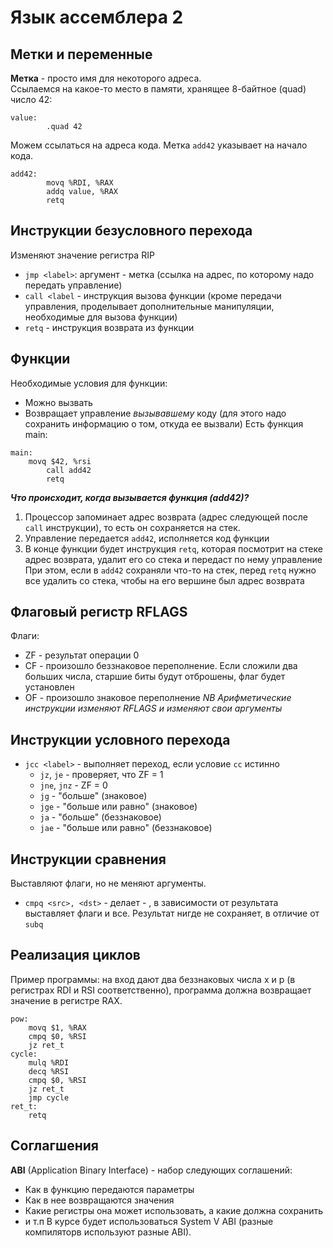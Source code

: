 # Язык ассемблера 2  
## Метки и переменные  
**Метка** - просто имя для некоторого адреса.  
Ссылаемся на какое-то место в памяти, хранящее 8-байтное (quad) число 42:
```Assembler
value:
        .quad 42
```
Можем ссылаться на адреса кода. Метка `add42` указывает на начало кода.
```Assembler
add42:
        movq %RDI, %RAX
        addq value, %RAX
        retq
```
## Инструкции безусловного перехода  
Изменяют значение регистра RIP
+ `jmp <label>`: аргумент - метка (ссылка на адрес, по которому надо передать управление)
+ `call <label` - инструкция вызова функции (кроме передачи управления, проделывает дополнительные манипуляции, необходимые для вызова функции)
+ `retq` - инструкция возврата из функции
## Функции  
Необходимые условия для функции:
+ Можно вызвать
+ Возвращает управление *вызывавшему* коду (для этого надо сохранить информацию о том, откуда ее вызвали)
Есть функция main:
```Assembler
main:
	movq $42, %rsi
        call add42
        retq
```
***Что происходит, когда вызывается функция (add42)?***  
1) Процессор запоминает адрес возврата (адрес следующей после `call` инструкции), то есть он сохраняется на стек.
2) Управление передается `add42`, исполняется код функции
3) В конце функции будет инструкция `retq`, которая посмотрит на стеке адрес возврата, удалит его со стека и передаст по нему управление
При этом, если в `add42` сохраняли что-то на стек, перед `retq` нужно все удалить со стека, чтобы на его вершине был адрес возврата
## Флаговый регистр RFLAGS  
Флаги:
* ZF - результат операции 0
* CF - произошло беззнаковое переполнение. Если сложили два больших числа, старшие биты будут отброшены, флаг будет установлен
* OF - произошло знаковое переполнение
*NB Арифметические инструкции изменяют RFLAGS и изменяют свои аргументы*
## Инструкции условного перехода  
* `jcc <label>` - выполняет переход, если условие `cc` истинно
  + `jz`, `je` - проверяет, что ZF = 1
  + `jne`, `jnz` - ZF = 0
  + `jg` - "больше" (знаковое)
  + `jge` - "больше или равно" (знаковое)
  + `ja` - "больше" (беззнаковое)
  + `jae` - "больше или равно" (беззнаковое)
## Инструкции сравнения  
Выставляют флаги, но не меняют аргументы.  
* `cmpq <src>, <dst>` - делает <dst> - <src>, в зависимости от результата выставляет флаги и все. Результат нигде не сохраняет, в отличие от `subq`
## Реализация циклов  
Пример программы: на вход дают два беззнаковых числа x и p (в регистрах RDI и RSI соответственно), программа должна возвращает значение в регистре RAX.  
```Assembler
pow:
	movq $1, %RAX
	cmpq $0, %RSI
	jz ret_t
cycle:
	mulq %RDI
	decq %RSI
	cmpq $0, %RSI
	jz ret_t
	jmp cycle
ret_t:
	retq
```
## Соглагшения  
**ABI** (Application Binary Interface) - набор следующих соглашений:
* Как в функцию передаются параметры
* Как в нее возвращаются значения
* Какие регистры она может использовать, а какие должна сохранить
* и т.п
В курсе будет использоваться System V ABI (разные компиляторв используют разные ABI).
